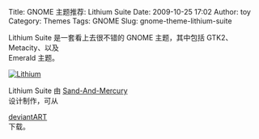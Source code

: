 Title: GNOME 主题推荐: Lithium Suite
Date: 2009-10-25 17:02
Author: toy
Category: Themes
Tags: GNOME
Slug: gnome-theme-lithium-suite

Lithium Suite 是一套看上去很不错的 GNOME 主题，其中包括
GTK2、Metacity、以及  
Emerald 主题。

[![Lithium](http://i.linuxtoy.org/images/2009/10/lithium-thumb.jpg)](http://i.linuxtoy.org/images/2009/10/lithium.jpg)

Lithium Suite 由
[Sand-And-Mercury](http://sand-and-mercury.deviantart.com/)  
设计制作，可从  

[deviantART](http://Sand-And-Mercury.deviantart.com/art/Lithium-Suite-v1-1-139569207)  
下载。
